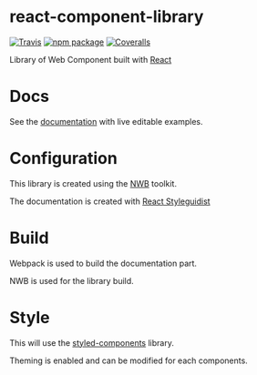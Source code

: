 # react-component-library

[![Travis][build-badge]][build]
[![npm package][npm-badge]][npm]
[![Coveralls][coveralls-badge]][coveralls]

Library of Web Component built with [React](https://reactjs.org/)

[build-badge]: https://img.shields.io/travis/caribouflex/react-component-library/master.png?style=flat-square
[build]: https://travis-ci.org/caribouflex/react-component-library

[npm-badge]: https://img.shields.io/npm/v/npm-package.png?style=flat-square
[npm]: https://www.npmjs.org/package/npm-package

[coveralls-badge]: https://img.shields.io/coveralls/caribouflex/react-component-library/master.png?style=flat-square
[coveralls]: https://coveralls.io/github/caribouflex/react-component-library

# Docs

See the [documentation](https://caribouflex.github.io/react-component-library/) with live editable examples.

# Configuration

This library is created using the [NWB](https://github.com/insin/nwb) toolkit.

The documentation is created with [React Styleguidist](https://github.com/styleguidist/react-styleguidist)

# Build

Webpack is used to build the documentation part.

NWB is used for the library build.

# Style

This will use the [styled-components](https://www.styled-components.com/) library.

Theming is enabled and can be modified for each components.